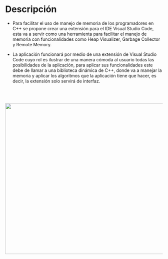 # Descripción

* Para facilitar el uso de manejo de memoria de los programadores en C++ se propone crear una extensión
para el IDE Visual Studio Code, esta va a servir como una herramienta para facilitar el manejo de
memoria con funcionalidades como Heap Visualizer, Garbage Collector y Remote Memory.

* La aplicación funcionará por medio de una extensión de Visual Studio Code cuyo rol es ilustrar de
una manera cómoda al usuario todas las posibilidades de la aplicación, para aplicar sus funcionalidades
este debe de llamar a una biblioteca dinámica de C++, donde va a manejar la memoria y aplicar los algoritmos
que la aplicación tiene que hacer, es decir, la extensión solo servirá de interfaz.

<br/>
<br/>

<p align="center">
  <img width="880" height="480" src="https://developers.giphy.com/branch/master/static/api-c99e353f761d318322c853c03ebcf21b.gif">
</p>
